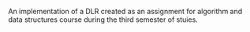 An implementation of a DLR created as an assignment for algorithm and data structures course during the third semester of stuies.  
